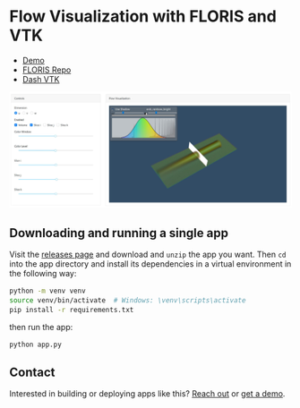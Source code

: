 # Flow Visualization with FLORIS and VTK

* [Demo](https://dash-gallery.plotly.host/dash-floris-flow)
* [FLORIS Repo](https://github.com/NREL/floris)
* [Dash VTK](https://github.com/plotly/dash-vtk)

![image demo](./demo.jpg)

## Downloading and running a single app

Visit the [releases page](https://github.com/plotly/dash-sample-apps/releases) and download and `unzip` the app you want. Then `cd` into the app directory and install its dependencies in a virtual environment in the following way:

```bash
python -m venv venv
source venv/bin/activate  # Windows: \venv\scripts\activate
pip install -r requirements.txt
```

then run the app:
```bash
python app.py
```

## Contact

Interested in building or deploying apps like this? [Reach out](https://plotly.com/contact-us/) or [get a demo](https://plotly.com/get-demo).

